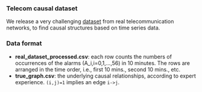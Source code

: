 ### Telecom causal dataset
We release a very challenging [dataset](https://github.com/zhushy/causal-datasets/tree/master/Real_Dataset) from real telecommunication networks, to find causal structures based on time series data. 

### Data format
- **real_dataset_processed.csv**: each row counts the numbers of occurrences of the alarms (A_i,i=0,1,...,56) in 10 minutes. The rows are arranged in the time order, i.e., first 10 mins., second 10 mins., etc.
- **true_graph.csv**: the underlying causal relationships, according to expert experience.  `(i,j)=1` implies an edge `i->j`.
